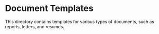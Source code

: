 # Document Templates

This directory contains templates for various types of documents, such as reports, letters, and resumes.
